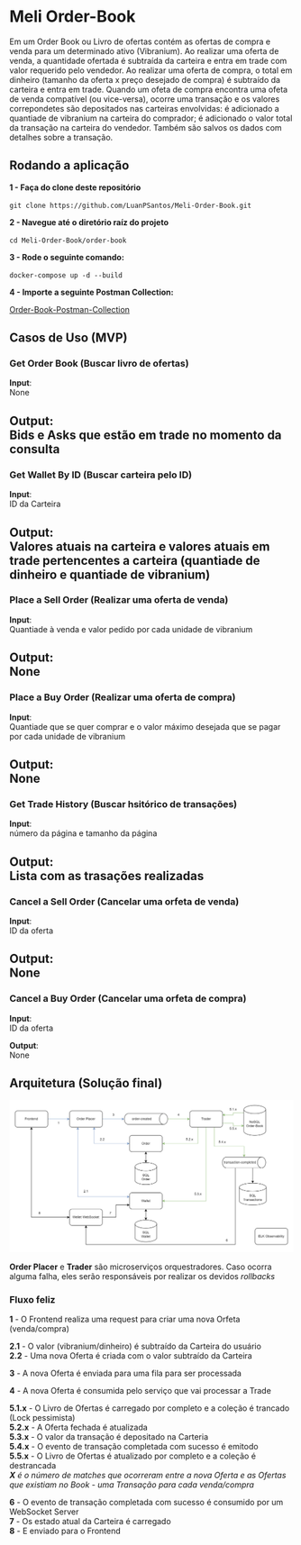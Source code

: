 # Meli Order-Book

Em um Order Book ou Livro de ofertas contém as ofertas de compra e venda para um determinado ativo (Vibranium).
Ao realizar uma oferta de venda, a quantidade ofertada é subtraída da carteira e entra em trade com valor requerido pelo vendedor.
Ao realizar uma oferta de compra, o total em dinheiro (tamanho da oferta x preço desejado de compra) é subtraído da carteira e entra em trade.
Quando um ofeta de compra encontra uma ofeta de venda compatível (ou vice-versa), ocorre uma transação e os valores correpondetes são depositados nas carteiras envolvidas:
é adicionado a quantiade de vibranium na carteira do comprador; é adicionado o valor total da transação na carteira do vendedor. Também são salvos os dados com detalhes sobre a transação.

## Rodando a aplicação

**1 - Faça do clone deste repositório**  

``
git clone https://github.com/LuanPSantos/Meli-Order-Book.git
``

**2 - Navegue até o diretório raíz do projeto** 

``
cd Meli-Order-Book/order-book
``

**3 - Rode o seguinte comando:**  

``
docker-compose up -d --build
``

**4 - Importe a seguinte Postman Collection:**  

[Order-Book-Postman-Collection](https://github.com/LuanPSantos/Meli-Order-Book/blob/main/postman/Order%20Book.postman_collection.json)

## Casos de Uso (MVP)

### Get Order Book (Buscar livro de ofertas)
**Input**:  
None  

**Output**:  
Bids e Asks que estão em trade no momento da consulta
---
### Get Wallet By ID (Buscar carteira pelo ID)
**Input**:  
ID da Carteira

**Output**:  
Valores atuais na carteira e valores atuais em trade pertencentes a carteira (quantiade de dinheiro e quantiade de vibranium)
---
### Place a Sell Order (Realizar uma oferta de venda)
**Input**:  
Quantiade à venda e valor pedido por cada unidade de vibranium

**Output**:  
None
---
### Place a Buy Order (Realizar uma oferta de compra)
**Input**:  
Quantiade que se quer comprar e o valor máximo desejada que se pagar por cada unidade de vibranium

**Output**:  
None
---
### Get Trade History (Buscar hsitórico de transações)
**Input**:  
número da página e tamanho da página

**Output**:  
Lista com as trasações realizadas
---
### Cancel a Sell Order (Cancelar uma orfeta de venda)
**Input**:  
ID da oferta

**Output**:  
None
---
### Cancel a Buy Order (Cancelar uma orfeta de compra)
**Input**:  
ID da oferta

**Output**:  
None

## Arquitetura (Solução final)

![Arquitetura do Order Book](imgs/Aquitetura-Order-Book.png)

**Order Placer** e **Trader** são microserviços orquestradores. Caso ocorra alguma falha, eles serão responsáveis por realizar os devidos _rollbacks_

### Fluxo feliz
**1** - O Frontend realiza uma request para criar uma nova Orfeta (venda/compra)  

**2.1** - O valor (vibranium/dinheiro) é subtraído da Carteira do usuário  
**2.2** - Uma nova Oferta é criada com o valor subtraído da Carteira  

**3** - A nova Oferta é enviada para uma fila para ser processada

**4** - A nova Oferta é consumida pelo serviço que vai processar a Trade

**5.1.x** - O Livro de Ofertas é carregado por completo e a coleção é trancado (Lock pessimista)  
**5.2.x** - A Oferta fechada é atualizada  
**5.3.x** - O valor da transação é depositado na Carteria  
**5.4.x** - O evento de transação completada com sucesso é emitodo  
**5.5.x** - O Livro de Ofertas é atualizado por completo e a coleção é destrancada  
_**X** é o número de _matches_ que ocorreram entre a nova Oferta e as Ofertas que existiam no Book - uma Transação para cada venda/compra_

**6** - O evento de transação completada com sucesso é consumido por um WebSocket Server   
**7** - Os estado atual da Carteira é carregado  
**8** - E enviado para o Frontend  